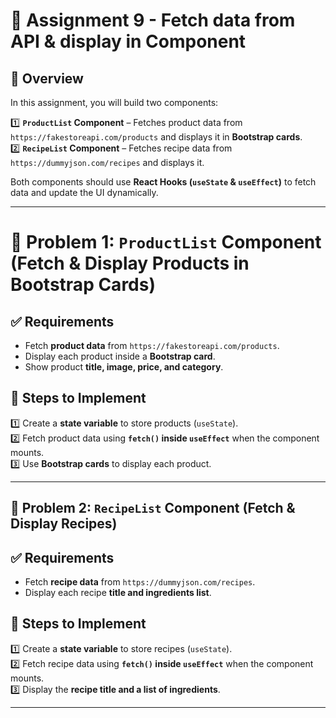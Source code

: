 # **📌 Assignment 9 - Fetch data from API & display in Component**

## **📝 Overview**

In this assignment, you will build two components:

1️⃣ **`ProductList` Component** – Fetches product data from `https://fakestoreapi.com/products` and displays it in **Bootstrap cards**.  
2️⃣ **`RecipeList` Component** – Fetches recipe data from `https://dummyjson.com/recipes` and displays it.

Both components should use **React Hooks (`useState` & `useEffect`)** to fetch data and update the UI dynamically.

---

# **📌 Problem 1: `ProductList` Component (Fetch & Display Products in Bootstrap Cards)**

## **✅ Requirements**

- Fetch **product data** from `https://fakestoreapi.com/products`.
- Display each product inside a **Bootstrap card**.
- Show product **title, image, price, and category**.

## **📝 Steps to Implement**

1️⃣ Create a **state variable** to store products (`useState`).  
2️⃣ Fetch product data using **`fetch()` inside `useEffect`** when the component mounts.  
3️⃣ Use **Bootstrap cards** to display each product.

---

## **📌 Problem 2: `RecipeList` Component (Fetch & Display Recipes)**

## **✅ Requirements**

- Fetch **recipe data** from `https://dummyjson.com/recipes`.
- Display each recipe **title and ingredients list**.

## **📝 Steps to Implement**

1️⃣ Create a **state variable** to store recipes (`useState`).  
2️⃣ Fetch recipe data using **`fetch()` inside `useEffect`** when the component mounts.  
3️⃣ Display the **recipe title and a list of ingredients**.

---
